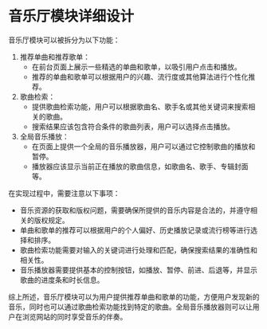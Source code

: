 # 音乐厅模块详细设计

音乐厅模块可以被拆分为以下功能：

1. 推荐单曲和推荐歌单：
   * 在前台页面上展示一些精选的单曲和歌单，以吸引用户点击和播放。
   * 推荐的单曲和歌单可以根据用户的兴趣、流行度或其他算法进行个性化推荐。
2. 歌曲检索：
   * 提供歌曲检索功能，用户可以根据歌曲名、歌手名或其他关键词来搜索相关的歌曲。
   * 搜索结果应该包含符合条件的歌曲列表，用户可以选择点击播放。
3. 全局音乐播放：
   * 在页面上提供一个全局的音乐播放器，用户可以通过它控制歌曲的播放和暂停。
   * 播放器应该显示当前正在播放的歌曲信息，如歌曲名、歌手、专辑封面等。

在实现过程中，需要注意以下事项：

* 音乐资源的获取和版权问题，需要确保所提供的音乐内容是合法的，并遵守相关的版权规定。
* 单曲和歌单的推荐可以根据用户的个人偏好、历史播放记录或流行榜等进行选择和排序。
* 歌曲检索功能需要对输入的关键词进行处理和匹配，确保搜索结果的准确性和相关性。
* 音乐播放器需要提供基本的控制按钮，如播放、暂停、前进、后退等，并显示歌曲的进度条和时长信息。

综上所述，音乐厅模块可以为用户提供推荐单曲和歌单的功能，方便用户发现新的音乐，同时也可以通过歌曲检索功能找到特定的歌曲。全局音乐播放器则可以让用户在浏览网站的同时享受音乐的伴奏。
